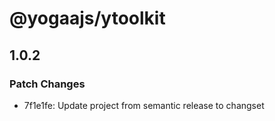 # @yogaajs/ytoolkit

## 1.0.2

### Patch Changes

- 7f1e1fe: Update project from semantic release to changset
